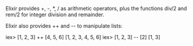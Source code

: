 Elixir provides +, -, *, / as arithmetic operators, plus the functions div/2 and rem/2 for integer division and remainder.

Elixir also provides ++ and -- to manipulate lists:

  iex> [1, 2, 3] ++ [4, 5, 6]
  [1, 2, 3, 4, 5, 6]
  iex> [1, 2, 3] -- [2]
  [1, 3]
